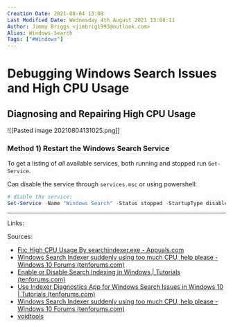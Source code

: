 ```yaml
---
Creation Date: 2021-08-04 13:08
Last Modified Date: Wednesday 4th August 2021 13:08:11
Author: Jimmy Briggs <jimbrig1993@outlook.com>
Alias: Windows-Search
Tags: ["#Windows"]
---
```


# Debugging Windows Search Issues and High CPU Usage

## Diagnosing and Repairing High CPU Usage

![[Pasted image 20210804131025.png]]

### Method 1) Restart the Windows Search Service

To get a listing of *all* available services, both running and stopped run `Get-Service`.

Can disable the service through `services.msc` or using powershell:

```powershell
# diable the service:
Set-Service -Name "Windows Search" -Status stopped -StartupType disabled
```




***

Links: 

Sources:
- [Fix: High CPU Usage By searchindexer.exe - Appuals.com](https://appuals.com/high-cpu-usage-by-searchindexer-exe/)
- [Windows Search Indexer suddenly using too much CPU, help please - Windows 10 Forums (tenforums.com)](https://www.tenforums.com/performance-maintenance/110422-windows-search-indexer-suddenly-using-too-much-cpu-help-please.html)
- [Enable or Disable Search Indexing in Windows | Tutorials (tenforums.com)](https://www.tenforums.com/tutorials/93666-enable-disable-search-indexing-windows.html)
- [Use Indexer Diagnostics App for Windows Search Issues in Windows 10 | Tutorials (tenforums.com)](https://www.tenforums.com/tutorials/148377-use-indexer-diagnostics-app-windows-search-issues-windows-10-a.html)
- [Windows Search Indexer suddenly using too much CPU, help please - Windows 10 Forums (tenforums.com)](https://www.tenforums.com/performance-maintenance/110422-windows-search-indexer-suddenly-using-too-much-cpu-help-please.html)
- [voidtools](https://www.voidtools.com/)
